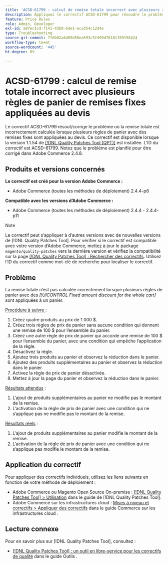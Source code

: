 ```yaml
---
title: 'ACSD-61799 : calcul de remise totale incorrect avec plusieurs règles de panier de remises fixes appliquées au devis'
description: Appliquez le correctif ACSD-61799 pour résoudre le problème d’Adobe Commerce en raison duquel la remise totale n’est pas correctement calculée lorsque plusieurs règles de panier avec des remises fixes sont appliquées au devis.
feature: Price Rules
role: Admin, Developer
exl-id: a87ec1cd-f141-43b9-bde1-eca354c12d4e
type: Troubleshooting
source-git-commit: 7fdb02a6d89d50ea593c5fd99d78101f89198424
workflow-type: tm+mt
source-wordcount: '445'
ht-degree: 0%

---
```


# ACSD-61799 : calcul de remise totale incorrect avec plusieurs règles de panier de remises fixes appliquées au devis

Le correctif ACSD-61799 résout/corrige le problème où la remise totale est incorrectement calculée lorsque plusieurs règles de panier avec des remises fixes sont appliquées au devis. Ce correctif est disponible lorsque la version 1.1.54 de [[!DNL Quality Patches Tool (QPT)]](/help/tools/quality-patches-tool/quality-patches-tool-to-self-serve-quality-patches.md) est installée. L’ID du correctif est ACSD-61799. Notez que le problème est planifié pour être corrigé dans Adobe Commerce 2.4.8.

## Produits et versions concernés

**Le correctif est créé pour la version Adobe Commerce :**

* Adobe Commerce (toutes les méthodes de déploiement) 2.4.4-p6

**Compatible avec les versions d’Adobe Commerce :**

* Adobe Commerce (toutes les méthodes de déploiement) 2.4.4 - 2.4.4-p11

>[!NOTE]
>
>Le correctif peut s’appliquer à d’autres versions avec de nouvelles versions de [!DNL Quality Patches Tool]. Pour vérifier si le correctif est compatible avec votre version d’Adobe Commerce, mettez à jour le package `magento/quality-patches` vers la dernière version et vérifiez la compatibilité sur la page [[!DNL Quality Patches Tool] : Rechercher des correctifs](https://experienceleague.adobe.com/tools/commerce-quality-patches/index.html). Utilisez l’ID du correctif comme mot-clé de recherche pour localiser le correctif.

## Problème

La remise totale n’est pas calculée correctement lorsque plusieurs règles de panier avec des *[!UICONTROL Fixed amount discount for the whole cart]* sont appliquées à un panier.

<u>Procédure à suivre </u> :

1. Créez quatre produits au prix de 1 000 $.
1. Créez trois règles de prix de panier sans aucune condition qui donnent une remise de 100 $ pour l’ensemble du panier.
1. Créez une autre règle de prix de panier qui accorde une remise de 100 $ pour l’ensemble du panier, avec une condition qui empêche l’application de la règle.
1. Désactivez la règle.
1. Ajoutez trois produits au panier et observez la réduction dans le panier.
1. Ajoutez des produits supplémentaires au panier et observez la réduction dans le panier.
1. Activez la règle de prix de panier désactivée.
1. Mettez à jour la page du panier et observez la réduction dans le panier.

<u>Résultats attendus</u> :

1. L’ajout de produits supplémentaires au panier ne modifie pas le montant de la remise.
1. L’activation de la règle de prix de panier avec une condition qui ne s’applique pas ne modifie pas le montant de la remise.

<u>Résultats réels</u> :

1. L’ajout de produits supplémentaires au panier modifie le montant de la remise.
1. L’activation de la règle de prix de panier avec une condition qui ne s’applique pas modifie le montant de la remise.

## Application du correctif

Pour appliquer des correctifs individuels, utilisez les liens suivants en fonction de votre méthode de déploiement :

* Adobe Commerce ou Magento Open Source On-premise : [[!DNL Quality Patches Tool] > Utilisation](/help/tools/quality-patches-tool/usage.md) dans le guide de [!DNL Quality Patches Tool].
* Adobe Commerce sur les infrastructures cloud : [Mises à niveau et correctifs > Appliquer des correctifs](https://experienceleague.adobe.com/docs/commerce-cloud-service/user-guide/develop/upgrade/apply-patches.html) dans le guide Commerce sur les infrastructures cloud .

## Lecture connexe

Pour en savoir plus sur [!DNL Quality Patches Tool], consultez :

* [[!DNL Quality Patches Tool] : un outil en libre-service pour les correctifs de qualité](/help/tools/quality-patches-tool/quality-patches-tool-to-self-serve-quality-patches.md) dans le guide Outils .
